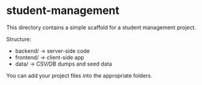 # student-management

This directory contains a simple scaffold for a student management project.

Structure:
- backend/  -> server-side code
- frontend/ -> client-side app
- data/     -> CSV/DB dumps and seed data

You can add your project files into the appropriate folders.
